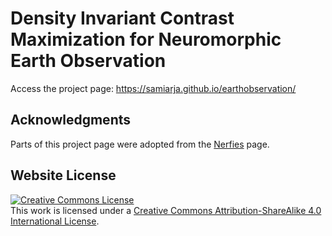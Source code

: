 # Density Invariant Contrast Maximization for Neuromorphic Earth Observation

Access the project page: https://samiarja.github.io/earthobservation/


<!-- # Academic Project Page Template
This is an academic paper project page template.


Example project pages built using this template are:
- https://vision.huji.ac.il/spectral_detuning/
- https://vision.huji.ac.il/podd/
- https://dreamix-video-editing.github.io
- https://vision.huji.ac.il/conffusion/
- https://vision.huji.ac.il/3d_ads/
- https://vision.huji.ac.il/ssrl_ad/
- https://vision.huji.ac.il/deepsim/



## Start using the template
To start using the template click on `Use this Template`.

The template uses html for controlling the content and css for controlling the style. 
To edit the websites contents edit the `index.html` file. It contains different HTML "building blocks", use whichever ones you need and comment out the rest.  

**IMPORTANT!** Make sure to replace the `favicon.ico` under `static/images/` with one of your own, otherwise your favicon is going to be a dreambooth image of me.

## Components
- Teaser video
- Images Carousel
- Youtube embedding
- Video Carousel
- PDF Poster
- Bibtex citation

## Tips:
- The `index.html` file contains comments instructing you what to replace, you should follow these comments.
- The `meta` tags in the `index.html` file are used to provide metadata about your paper 
(e.g. helping search engine index the website, showing a preview image when sharing the website, etc.)
- The resolution of images and videos can usually be around 1920-2048, there rarely a need for better resolution that take longer to load. 
- All the images and videos you use should be compressed to allow for fast loading of the website (and thus better indexing by search engines). For images, you can use [TinyPNG](https://tinypng.com), for videos you can need to find the tradeoff between size and quality.
- When using large video files (larger than 10MB), it's better to use youtube for hosting the video as serving the video from the website can take time.
- Using a tracker can help you analyze the traffic and see where users came from. [statcounter](https://statcounter.com) is a free, easy to use tracker that takes under 5 minutes to set up. 
- This project page can also be made into a github pages website.
- Replace the favicon to one of your choosing (the default one is of the Hebrew University). 
- Suggestions, improvements and comments are welcome, simply open an issue or contact me. You can find my contact information at [https://pages.cs.huji.ac.il/eliahu-horwitz/](https://pages.cs.huji.ac.il/eliahu-horwitz/) -->

## Acknowledgments
Parts of this project page were adopted from the [Nerfies](https://nerfies.github.io/) page.

## Website License
<a rel="license" href="http://creativecommons.org/licenses/by-sa/4.0/"><img alt="Creative Commons License" style="border-width:0" src="https://i.creativecommons.org/l/by-sa/4.0/88x31.png" /></a><br />This work is licensed under a <a rel="license" href="http://creativecommons.org/licenses/by-sa/4.0/">Creative Commons Attribution-ShareAlike 4.0 International License</a>.
